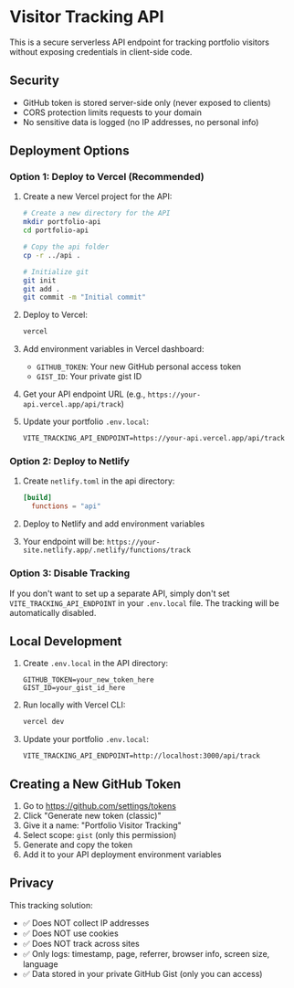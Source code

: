 # Visitor Tracking API

This is a secure serverless API endpoint for tracking portfolio visitors without exposing credentials in client-side code.

## Security

- GitHub token is stored server-side only (never exposed to clients)
- CORS protection limits requests to your domain
- No sensitive data is logged (no IP addresses, no personal info)

## Deployment Options

### Option 1: Deploy to Vercel (Recommended)

1. Create a new Vercel project for the API:
   ```bash
   # Create a new directory for the API
   mkdir portfolio-api
   cd portfolio-api
   
   # Copy the api folder
   cp -r ../api .
   
   # Initialize git
   git init
   git add .
   git commit -m "Initial commit"
   ```

2. Deploy to Vercel:
   ```bash
   vercel
   ```

3. Add environment variables in Vercel dashboard:
   - `GITHUB_TOKEN`: Your new GitHub personal access token
   - `GIST_ID`: Your private gist ID

4. Get your API endpoint URL (e.g., `https://your-api.vercel.app/api/track`)

5. Update your portfolio `.env.local`:
   ```
   VITE_TRACKING_API_ENDPOINT=https://your-api.vercel.app/api/track
   ```

### Option 2: Deploy to Netlify

1. Create `netlify.toml` in the api directory:
   ```toml
   [build]
     functions = "api"
   ```

2. Deploy to Netlify and add environment variables

3. Your endpoint will be: `https://your-site.netlify.app/.netlify/functions/track`

### Option 3: Disable Tracking

If you don't want to set up a separate API, simply don't set `VITE_TRACKING_API_ENDPOINT` in your `.env.local` file. The tracking will be automatically disabled.

## Local Development

1. Create `.env.local` in the API directory:
   ```
   GITHUB_TOKEN=your_new_token_here
   GIST_ID=your_gist_id_here
   ```

2. Run locally with Vercel CLI:
   ```bash
   vercel dev
   ```

3. Update your portfolio `.env.local`:
   ```
   VITE_TRACKING_API_ENDPOINT=http://localhost:3000/api/track
   ```

## Creating a New GitHub Token

1. Go to https://github.com/settings/tokens
2. Click "Generate new token (classic)"
3. Give it a name: "Portfolio Visitor Tracking"
4. Select scope: `gist` (only this permission)
5. Generate and copy the token
6. Add it to your API deployment environment variables

## Privacy

This tracking solution:
- ✅ Does NOT collect IP addresses
- ✅ Does NOT use cookies
- ✅ Does NOT track across sites
- ✅ Only logs: timestamp, page, referrer, browser info, screen size, language
- ✅ Data stored in your private GitHub Gist (only you can access)

